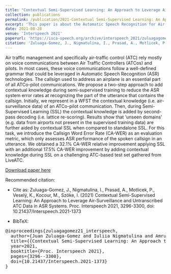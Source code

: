 ```yaml
---
title: "Contextual Semi-Supervised Learning: An Approach to Leverage Air-Surveillance and Untranscribed ATC Data in ASR Systems"
collection: publications
permalink: /publication/2021-Contextual Semi-Supervised Learning: An Approach to Leverage
excerpt: 'This paper is about the Automatic Speech Recognition for Air-traffic Control Communications'
date: 2021-08-28
venue: 'Interspeech 2021'
paperurl: 'https://isca-speech.org/archive/interspeech_2021/zuluagagomez21_interspeech.html'
citation: 'Zuluaga-Gomez, J., Nigmatulina, I., Prasad, A., Motlicek, P., Veselý, K., Kocour, M., Szöke, I. (2021) Contextual Semi-Supervised Learning: An Approach to Leverage Air-Surveillance and Untranscribed ATC Data in ASR Systems. Proc. Interspeech 2021, 3296-3300, doi: 10.21437/Interspeech.2021-1373.'
---
```


Air traffic management and specifically air-traffic control (ATC) rely mostly on voice communications between Air Traffic Controllers (ATCos) and pilots. In most cases, these voice communications follow a well-defined grammar that could be leveraged in Automatic Speech Recognition (ASR) technologies. The callsign used to address an airplane is an essential part of all ATCo-pilot communications. We propose a two-step approach to add contextual knowledge during semi-supervised training to reduce the ASR system error rates at recognizing the part of the utterance that contains the callsign. Initially, we represent in a WFST the contextual knowledge (i.e. air-surveillance data) of an ATCo-pilot communication. Then, during Semi-Supervised Learning (SSL) the contextual knowledge is added by second-pass decoding (i.e. lattice re-scoring). Results show that ‘unseen domains’ (e.g. data from airports not present in the supervised training data) are further aided by contextual SSL when compared to standalone SSL. For this task, we introduce the Callsign Word Error Rate (CA-WER) as an evaluation metric, which only assesses ASR performance of the spoken callsign in an utterance. We obtained a 32.1% CA-WER relative improvement applying SSL with an additional 17.5% CA-WER improvement by adding contextual knowledge during SSL on a challenging ATC-based test set gathered from LiveATC.

[Download paper here](https://github.com/JuanPZuluaga/JuanPZuluaga.github.io/blob/master/files/pdf/2021_Contextual%20Semi-Supervised%20Learning:%20An%20Approach%20to%20Leverage%20Air-Surveillance%202021.pdf)

Recommended citation: 

- Cite as: Zuluaga-Gomez, J., Nigmatulina, I., Prasad, A., Motlicek, P., Veselý, K., Kocour, M., Szöke, I. (2021) Contextual Semi-Supervised Learning: An Approach to Leverage Air-Surveillance and Untranscribed ATC Data in ASR Systems. Proc. Interspeech 2021, 3296-3300, doi: 10.21437/Interspeech.2021-1373

- BibTeX:

<pre>
@inproceedings{zuluagagomez21_interspeech,
  author={Juan Zuluaga-Gomez and Iuliia Nigmatulina and Amrutha Prasad and Petr Motlicek and Karel Veselý and Martin Kocour and Igor Szöke},
  title={{Contextual Semi-Supervised Learning: An Approach to Leverage Air-Surveillance and Untranscribed ATC Data in ASR Systems}},
  year=2021,
  booktitle={Proc. Interspeech 2021},
  pages={3296--3300},
  doi={10.21437/Interspeech.2021-1373}
}
</pre>